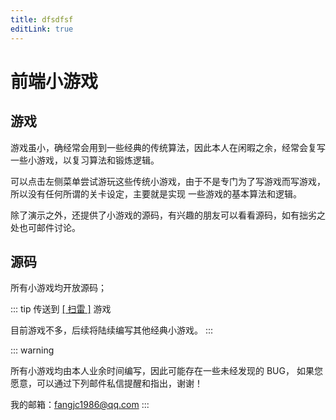 ```yaml
---
title: dfsdfsf
editLink: true
---
```


# 前端小游戏

## 游戏
游戏虽小，确经常会用到一些经典的传统算法，因此本人在闲暇之余，经常会复写一些小游戏，以复习算法和锻炼逻辑。

可以点击左侧菜单尝试游玩这些传统小游戏，由于不是专门为了写游戏而写游戏，所以没有任何所谓的关卡设定，主要就是实现 一些游戏的基本算法和逻辑。

除了演示之外，还提供了小游戏的源码，有兴趣的朋友可以看看源码，如有拙劣之处也可邮件讨论。

## 源码

所有小游戏均开放源码；

::: tip
传送到 [[ 扫雷 ]](g1.md) 游戏

目前游戏不多，后续将陆续编写其他经典小游戏。
:::

::: warning

所有小游戏均由本人业余时间编写，因此可能存在一些未经发现的 BUG， 如果您愿意，可以通过下列邮件私信提醒和指出，谢谢！

我的邮箱：fangjc1986@qq.com
:::